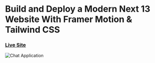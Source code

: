 # Build and Deploy a Modern Next 13 Website With Framer Motion & Tailwind CSS

### [Live Site](https://next-js-website-blue.vercel.app/)

![Chat Application](https://i.ibb.co/sbSHWH0/Thumbnail-1.png)
